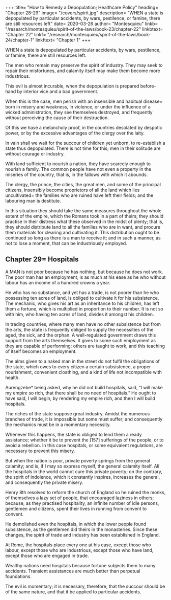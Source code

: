 
+++
title=  "How to Remedy a Depopulation; Healthcare Policy"
heading=  "Chapter 28-29"
image=  "/covers/spirit.jpg"
description=  "WHEN a state is depopulated by particular accidents, by wars, pestilence, or famine, there are still resources left"
date=  2020-03-26
author=  "Montesquieu"
linkb=  "/research/montesquieu/spirit-of-the-laws/book-23/chapter-22"
linkbtext=  "Chapter 22"
linkf=  "/research/montesquieu/spirit-of-the-laws/book-24/chapter-1"
linkftext=  "Chapter 1"
+++

WHEN a state is depopulated by particular accidents, by wars, pestilence, or famine, there are still resources left. 

The men who remain may preserve the spirit of industry. They may seek to repair their misfortunes, and calamity itself may make them become more industrious. 

This evil is almost incurable, when the depopulation is prepared before-hand by interior vice and a bad government. 

When this is the case, men perish with an insensible and habitual disease=  born in misery and weakness, in violence, or under the influence of a wicked administration, they see themselves destroyed, and frequently without perceiving the cause of their destruction. 

Of this we have a melancholy proof, in the countries desolated by despotic power, or by the excessive advantages of the clergy over the laity.

In vain shall we wait for the succour of children yet unborn, to re-establish a state thus depopulated. There is not time for this; men in their solitude are without courage or industry. 

With land sufficient to nourish a nation, they have scarcely enough to nourish a family. The common people have not even a property in the miseries of the country, that is, in the fallows with which it abounds. 

The clergy, the prince, the cities, the great men, and some of the principal citizens, insensibly become proprietors of all the land which lies uncultivated=  the families who are ruined have left their fields; and the labouring man is destitute.

In this situation they should take the same measures throughout the whole extent of the empire, which the Romans took in a part of theirs; they should practise in their distress what these observed in the midst of plenty; that is, they should distribute land to all the families who are in want, and procure them materials for clearing and cultivating it. This distribution ought to be continued so long as there is a man to receive it; and in such a manner, as not to lose a moment, that can be industriously employed.



## Chapter 29=  Hospitals

A MAN is not poor because he has nothing, but because he does not work. The poor man has an employment, is as much at his ease as he who without labour has an income of a hundred crowns a year. 

He who has no substance, and yet has a trade, is not poorer than he who possessing ten acres of land, is obliged to cultivate it for his subsistence. The mechanic, who gives his art as an inheritance to his children, has left them a fortune, which is multiplied in proportion to their number. It is not so with him, who having ten acres of land, divides it amongst his children.

In trading countries, where many men have no other subsistence but from the arts, the state is frequently obliged to supply the necessities of the aged, the sick, and the orphan. A well-regulated government draws this support from the arts themselves. It gives to some such employment as they are capable of performing; others are taught to work, and this teaching of itself becomes an employment.

The alms given to a naked man in the street do not fulfil the obligations of the state, which owes to every citizen a certain subsistence, a proper nourishment, convenient cloathing, and a kind of life not incompatible with health.

Aurengzebe* being asked, why he did not build hospitals, said, “I will make my empire so rich, that there shall be no need of hospitals.” He ought to have said, I will begin, by rendering my empire rich, and then I will build hospitals.

The riches of the state suppose great industry. Amidst the numerous branches of trade, it is impossible but some must suffer; and consequently the mechanics must be in a momentary necessity.

Whenever this happens, the state is obliged to lend them a ready assistance; whether it be to prevent the [157] sufferings of the people, or to avoid a rebellion. In this case hospitals, or some equivalent regulations, are necessary to prevent this misery.

But when the nation is poor, private poverty springs from the general calamity; and is, if I may so express myself, the general calamity itself. All the hospitals in the world cannot cure this private poverty; on the contrary, the spirit of indolence, which it constantly inspires, increases the general, and consequently the private misery.

Henry 8th resolved to reform the church of England so he ruined the monks, of themselves a lazy set of people, that encouraged laziness in others; because, as they practised hospitality, an infinite number of idle persons, gentlemen and citizens, spent their lives in running from convent to convent. 

He demolished even the hospitals, in which the lower people found subsistence, as the gentlemen did theirs in the monasteries. Since these changes, the spirit of trade and industry has been established in England.

At Rome, the hospitals place every one at his ease, except those who labour, except those who are industrious, except those who have land, except those who are engaged in trade.

Wealthy nations need hospitals because fortune subjects them to many accidents. Transient assistances are much better than perpetual foundations. 

The evil is momentary; it is necessary, therefore, that the succour should be of the same nature, and that it be applied to particular accidents.
